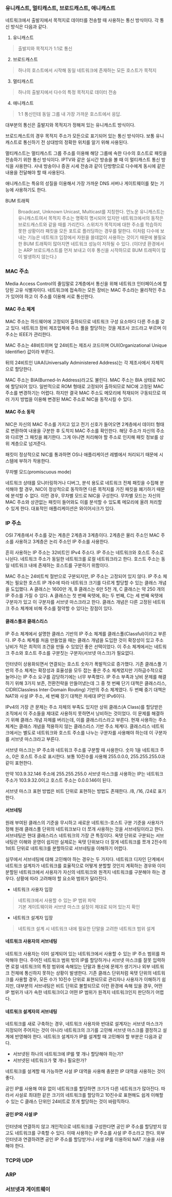 ### 유니캐스트, 멀티캐스트, 브로드캐스트, 애니캐스트

네트워크에서 출발지에서 목적지로 데이터를 전송할 때 사용하는 통신 방식이다. 각 통신 방식은 다음과 같다.
1. 유니캐스트
> 출발지와 목적지가 1:1로 통신
2. 브로드캐스트
> 하나의 호스트에서 시작해 동일 네트워크에 존재하는 모든 호스트가 목적지
3. 멀티캐스트
> 하나의 출발지에서 다수의 특정 목적지로 데이터 전송
4. 애니캐스트
> 1:1 통신인데 동일 그룹 내 가장 가까운 호스트에서 응답.

대부분의 통신은 출발지와 목적지가 정해져 있는 유니캐스트 방식이다.

브로드캐스트의 경우 목적지 주소가 모든으로 표기되어 있는 통신 방식이다. 보통 유니캐스트로 통신하기 전 상대방의 정확한 위치를 알기 위해 사용된다.

멀티캐스트는 멀티캐스트 그룹 주소를 이용해 해당 그룹에 속한 다수의 호스트로 패킷을 전송하기 위한 통신 방식이다. IPTV와 같은 실시간 방송을 볼 때 이 멀티캐스트 통신 방식을 사용한다. 사내 방송이나 증권 시세 전송과 같이 단방향으로 다수에게 동시에 같은 내용을 전달해야 할 때 사용된다.

애니캐스트는 특유의 성질을 이용해서 가장 가까운 DNS 서버나 게이트웨이를 찾는 기능에 사용하기도 한다. 

BUM 트래픽
> Broadcast, Unknown Unicast, Multicast를 지칭한다.
언노운 유니캐스트는 유니캐스트여서 목적지 주소는 명확히 명시되어 있지만 네트워크에서의 동작은 브로드캐스트와 같을 때를 가리킨다. 스위치가 목적지에 대한 주소를 학습하지 못한 상황이라 패킷을 모든 포트로 플러딩하는 경우를 말한다. 이처럼 다수에 보내는 기능은 네트워크 입장에서 자원을 쓸데없이 사용하는 것이기 때문에 불필요한 BUM 트래픽이 많아지면 네트워크 성능이 저하될 수 있다.
(이더넷 환경에서는 ARP 브로드캐스트를 먼저 보내고 이후 통신을 시작하므로 BUM 트래픽이 많이 발생하지 않는다.)

### MAC 주소

Media Access Control의 줄임말로 2계층에서 통신을 위해 네트워크 인터페이스에 할당된 고유 식별자이다. 네트워크에 접속하는 모든 장비는 MAC 주소라는 물리적인 주소가 있어야 하고 이 주소를 이용해 서로 통신한다.

#### MAC 주소 체계

MAC 주소는 하드웨어에 고정되어 출하되므로 네트워크 구성 요소마다 다른 주소를 갖고 있다.
네트워크 장비 제조업체에 주소 풀을 할당하는 것을 제조사 코드라고 부르며 이 주소는 IEEE가 관리한다.

MAC 주소는 48비트이며 앞 24비트는 제조사 코드이며 OUI(Organizational Unique Identifier) 값이라 부른다.

뒤의 24비트인 UAA(Universally Administered Address)는 각 제조사에서 자체적으로 할당한다. 

MAC 주소는 BIA(Burned-In Address)라고도 불린다.
MAC 주소는 BIA 상태로 NIC에 할당되어 있다. 일반적으로 ROM 형태로 고정되어 출하되므로 NIC에 고정된 MAC 주소를 변경하기는 어렵다. 하지만 결국 MAC 주소도 메모리에 적재되어 구동되므로 여러 가지 방법을 이용해 변경된 MAC 주소로 NIC을 동작시킬 수 있다.

#### MAC 주소 동작

NIC은 자신의 MAC 주소를 가지고 있고 전기 신호가 들어오면 2계층에서 데이터 형태로 변환하여 내용을 구분한 후 도착지 MAC 주소를 확인한다. 해당 주소가 자신의 주소와 다르면 그 패킷을 폐기한다. 그게 아니면 처리해야 할 주소로 인지해 패킷 정보를 상위 계층으로 넘겨준다.

패킷이 정상적으로 NIC를 통과하면 OS나 애플리케이션 레벨에서 처리되기 때문에 시스템에 부하가 작용한다.

무차별 모드(promiscuous mode)

네트워크 상태를 모니터링하거나 디버그, 분석 용도로 네트워크 전체 패킷을 수집해 분석해야 할 경우, NIC이 정상적으로 동작하면 다른 목적지를 가진 패킷을 폐기하기 때문에 분석할 수 없다. 이런 경우, 무차별 모드로 NIC을 구성한다. 무차별 모드는 자신의 MAC 주소와 상관없는 패킷이 들어와도 이를 분석할 수 있도록 메모리에 올려 처리할 수 있게 한다. 대표적인 애플리케이션은 와이어샤크가 있다.

### IP 주소

OSI 7계층에서 주소를 갖는 계층은 2계층과 3계층이다. 2계층은 물리 주소인 MAC 주소를 사용하고 3계층은 논리 주소인 IP 주소를 사용한다.

흔히 사용하는 IP 주소는 32비트인 IPv4 주소다. IP 주소는 네트워크와 호스트 주소로 나뉜다. 네트워크 주소가 동일한 네트워크를 로컬 네트워크라고 한다. 호스트 주소는 동일 네트워크 내에 존재하는 호스트를 구분하기 위함이다.

MAC 주소는 24비트씩 절반으로 구분되지만, IP 주소는 고정되어 있지 않다. IP 주소 체계는 필요한 호스트 IP 개수에 따라 네트워크 크기를 다르게 할당할 수 있는 클래스 개념을 도입했다. A 클래스는 1600만 개, B 클래스는 6만 5천 개, C 클래스는 약 250 개의 IP 주소를 가질 수 있다. A 클래스는 첫 번째 옥텟에, B는 두 번째, C는 세 번째 옥텟에 구분자가 있고 이 구분자를 서브넷 마스크라고 한다.
클래스 개념은 다른 고정된 네트워크 주소 체계에 비해 주소를 절약할 수 있다는 장점이 있다.

#### 클래스풀과 클래스리스

IP 주소 체계에서 설명한 클래스 기반의 IP 주소 체계를 클래스풀(Classful)이라고 부른다. IP 주소 체계를 처음 만들었을 때는 클래스 개념을 도입한 것이 확장성이 있고 주소 낭비가 적은 최적의 조건을 만들 수 있었던 좋은 선택이었다. 이 주소 체계에서는 네트워크 주소와 호스트 주소를 구분짓는 구분자(서브넷 마스크)가 필요없다.

인터넷이 상용화되면서 연결되는 호스트 숫자가 폭발적으로 증가했다. 기존 클래스풀 기반의 주소 체계는 확장성과 효율성을 모두 잡는 좋은 주소 체계였지만 기하급수적으로 늘어나는 IP 주소 요구를 감당하기에는 너무 부족했다. IP 주소 부족과 낭비 문제를 해결하기 위해 3가지 보존, 전환전략을 만들어냈는데 그 중 첫 번째 단기 대책은 클래스리스, CIDR(Classless Inter-Domain Routing) 기반의 주소 체계였다. 두 번째 중기 대책은 NAT와 사설 IP 주소, 세 번째 장기 대책은 차세대 IP인 IPv6이다.

IPv4의 가장 큰 문제는 주소 자체의 부족도 있지만 상위 클래스(A Class)를 할당받은 조직에서 이 주소들을 제대로 사용하지 못하면서 낭비하는 것이었다. 이 문제를 해결하기 위해 클래스 개념 자체를 버리는데, 이를 클래스리스라고 부른다. 현재 사용하는 주소 체계는 클래스 개념을 적용하지 않는 클래스리스 기반 주소 체계다. 클래스리스 네트워크에서는 별도로 네트워크와 호스트 주소를 나누는 구분자를 사용해야 하는데 이 구분자를 서브넷 마스크라고 부른다.

서브넷 마스크는 IP 주소와 네트워크 주소를 구분할 때 사용한다. 숫자 1을 네트워크 주소, 0은 호스트 주소로 표시한다. 보통 10진수를 사용해 255.0.0.0, 255.255.255.0과 같이 표현한다. 

만약 103.9.32.146 주소에 255.255.255.0 서브넷 마스크를 사용하는 IP는 네트워크 주소가 103.9.32.0이고 호스트 주소는 0.0.0.146이 된다. 

서브넷 마스크 표현 방법은 비트 단위로 표현하는 방법도 존재한다. /8, /16, /24로 표기한다.

#### 서브네팅

원래 부여된 클래스의 기준을 무시하고 새로운 네트워크-호스트 구분 기준을 사용자가 정해 원래 클래스풀 단위의 네트워크보다 더 쪼개 사용하는 것을 서브네팅이라고 한다. 서브네팅은 현대 클래스리스 네트워크의 가장 큰 특징이다. 옥텟 단위로 구분되는 서브네팅은 이해와 운영이 쉽지만 실제로는 옥텟 단위보다 더 잘게 네트워크를 쪼개 2진수의 1비트 단위로 네트워크를 분할하므로 서브네팅을 이해하기 어렵다.

실무에서 서브네팅에 대해 고민해야 하는 경우는 두 가지다. 네트워크 디자인 단계에서 네트워크 설계자가 네트워크를 효율적으로 어떻게 분할할 것인지 계획하는 경우와 이미 분할된 네트워크에서 사용자가 자신의 네트워크와 원격지 네트워크를 구분해야 하는 경우다. 상황에 따라 고려해야 할 요소와 범위가 달라진다.

- 네트워크 사용자 입장
> 네트워크에서 사용할 수 있는 IP 범위 파악  
기본 게이트웨이와 서브넷 마스크 설정이 제대로 되어 있는지 확인
- 네트워크 설계자 입장
> 네트워크 설계 시 네트워크 내에 필요한 단말을 고려한 네트워크 범위 설계

#### 네트워크 사용자의 서브네팅

네트워크 사용자는 이미 설계되어 있는 네트워크에서 사용할 수 있는 IP 주소 범위를 파악해야 한다. 주어진 네트워크 범위 밖의 IP를 할당하거나 서브넷 마스크를 잘못 입력하면 로컬 네트워크의 특정 범위에 속해있는 단말과 통신에 문제가 생기거나 외부 네트워크 전체에 통신하지 못하는 상황이 발생한다. 기존 클래스 단위처럼 옥텟 단위의 네트워크를 사용할 경우, 모든 수가 10진수 단위로 표현되므로 관리자나 사용자가 이해하기 쉽지만, 대부분의 서브네팅은 비트 단위로 불할되므로 이런 환경에 속해 있을 경우, 어떤 IP 범위가 내가 속한 네트워크이고 어떤 IP 범위가 원격지 네트워크인지 판단하기 어렵다.

#### 네트워크 설계자의 서브네팅

네트워크를 새로 구축하는 경우, 네트워크 사용자와 반대로 설계자는 서브넷 마스크가 지정되어 주어지는 것이 아니라 네트워크의 크기를 고민해 서브넷 마스크를 결정하고 설계에 반영해야 한다. 네트워크 설계자가 IP를 설계할 때 고민해야 할 부분은 다음과 같다.
- 서브넷된 하나의 네트워크에 IP를 몇 개나 할당해야 하는가?
- 서브넷된 네트워크가 몇 개나 필요한가?

네트워크를 설계할 때 가능하면 사설 IP 대역을 사용해 충분한 IP 대역을 사용하는 것이 좋다. 

공인 IP를 사용해 여유 없이 네트워크를 할당하면 크기가 다른 네트워크가 많아진다. 따라서 사설로 최대한 같은 크기의 네트워크를 할당하고 10진수로 표현해도 쉽게 이해할 수 있는 C 클래스 단위인 24비트로 쪼개 할당하는 것이 바람직하다.

#### 공인 IP와 사설 IP

인터넷에 연결하지 않고 개인적으로 네트워크를 구성한다면 공인 IP 주소를 할당받지 않고도 네트워크를 구축할 수 있다.
이때 사용하는 IP 주소를 사설 IP 주소라고 한다. 외부 인터넷과 연결하려면 공인 IP 주소를 할당받거나 사설 IP를 이용하되 NAT 기술을 사용해야 한다. 
### TCP와 UDP

### ARP

### 서브넷과 게이트웨이